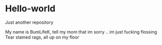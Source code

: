 # Hello-world
Just another repository

My name is BumLifeK, tell my mom that im sorry .. im just fucking flossing
Tear stained rags, all up on my floor
